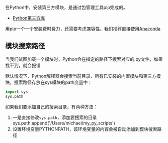 在Python中，安装第三方模块，是通过包管理工具pip完成的。

- [Python第三方库](https://pypi.org/)

用pip一个一个安装费时费力，还需要考虑兼容性。我们推荐直接使用[Anaconda](https://www.anaconda.com/products/distribution)

## 模块搜索路径

当我们试图加载一个模块时，Python会在指定的路径下搜索对应的.py文件，如果找不到，就会报错

默认情况下，Python解释器会搜索当前目录、所有已安装的内置模块和第三方模块，搜索路径存放在sys模块的path变量中：
```python
import sys
sys.path
```

如果我们要添加自己的搜索目录，有两种方法：

1. 一是直接修改`sys.path`，添加要搜索的目录
   sys.path.append('/Users/michael/my_py_scripts')
2. 设置环境变量PYTHONPATH，该环境变量的内容会被自动添加到模块搜索路径

